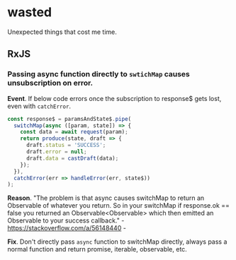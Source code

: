 # wasted
Unexpected things that cost me time.

## RxJS
### Passing async function directly to `swtichMap` causes unsubscription on error.

**Event**. 
If below code errors once the subscription to response$ gets lost, even with `catchError`.
```ts
const response$ = paramsAndState$.pipe(
  switchMap(async ([param, state]) => {
    const data = await request(param);
    return produce(state, draft => {
      draft.status = 'SUCCESS';
      draft.error = null;
      draft.data = castDraft(data);
    });
  }),
  catchError(err => handleError(err, state$))
);
```
**Reason**. 
"The problem is that async causes switchMap to return an Observable of whatever you return. So in your switchMap if response.ok == false you returned an Observable<Observable<never>> which then emitted an Observable<never> to your success callback." - https://stackoverflow.com/a/56148440 -

**Fix**. 
Don't directly pass `async` function to switchMap directly, always pass a normal function and return promise, iterable, observable, etc.


